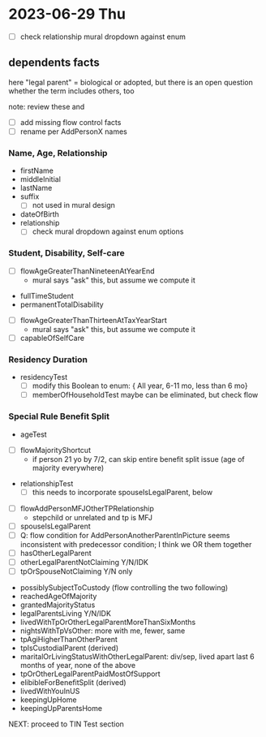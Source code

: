 # 2023-06-29 Thu

- [ ] check relationship mural dropdown against enum


## dependents facts

here "legal parent" = biological or adopted, but there is an open question whether the term includes others, too

note: review these and 
- [ ] add missing flow control facts
- [ ] rename per AddPersonX names

### Name, Age, Relationship

- firstName
- middleInitial
- lastName
- suffix
    - [ ] not used in mural design
- dateOfBirth
- relationship
    - [ ] check mural dropdown against enum options

### Student, Disability, Self-care

- [ ] flowAgeGreaterThanNineteenAtYearEnd
    - mural says "ask" this, but assume we compute it
- fullTimeStudent
- permanentTotalDisability
- [ ] flowAgeGreaterThanThirteenAtTaxYearStart
    - mural says "ask" this, but assume we compute it
- [ ] capableOfSelfCare

### Residency Duration

- residencyTest
    - [ ] modify this Boolean to enum: { All year, 6-11 mo, less than 6 mo}
    - [ ] memberOfHouseholdTest maybe can be eliminated, but check flow

### Special Rule Benefit Split

- ageTest
- [ ] flowMajorityShortcut
    - if person 21 yo by 7/2, can skip entire benefit split issue (age of majority everywhere)
- relationshipTest
    - [ ] this needs to incorporate spouseIsLegalParent, below
- [ ] flowAddPersonMFJOtherTPRelationship
    - stepchild or unrelated and tp is MFJ
- [ ] spouseIsLegalParent
- [ ] Q: flow condition for AddPersonAnotherParentInPicture seems inconsistent with predecessor condition; I think we OR them together
- [ ] hasOtherLegalParent
- [ ] otherLegalParentNotClaiming Y/N/IDK
- [ ] tpOrSpouseNotClaiming Y/N only

- possiblySubjectToCustody (flow controlling the two following)
- reachedAgeOfMajority
- grantedMajorityStatus
- legalParentsLiving Y/N/IDK
- livedWithTpOrOtherLegalParentMoreThanSixMonths
- nightsWithTpVsOther: more with me, fewer, same
- tpAgiHigherThanOtherParent
- tpIsCustodialParent (derived)
- maritalOrLivingStatusWithOtherLegalParent: div/sep, lived apart last 6 months of year, none of the above
- tpOrOtherLegalParentPaidMostOfSupport
- elibibleForBenefitSplit (derived)
- livedWithYouInUS
- keepingUpHome
- keepingUpParentsHome

NEXT: proceed to TIN Test section


